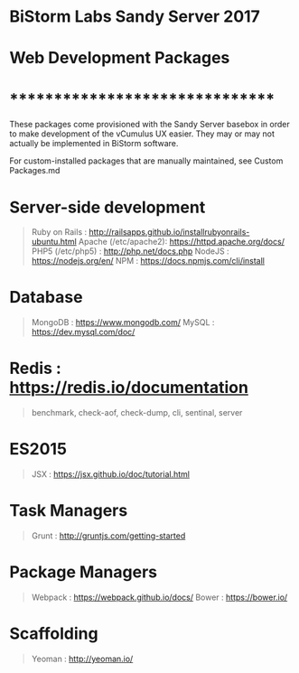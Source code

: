 # BiStorm Labs Sandy Server 2017
# Web Development Packages
# ******************************
These packages come provisioned with the Sandy Server basebox in order to make
    development of the vCumulus UX easier.
They may or may not actually be implemented in BiStorm software.

For custom-installed packages that are manually maintained, see Custom Packages.md

# Server-side development
> Ruby on Rails : http://railsapps.github.io/installrubyonrails-ubuntu.html
> Apache (/etc/apache2): https://httpd.apache.org/docs/
> PHP5 (/etc/php5) : http://php.net/docs.php
> NodeJS : https://nodejs.org/en/
> NPM : https://docs.npmjs.com/cli/install

# Database
> MongoDB : https://www.mongodb.com/
> MySQL : https://dev.mysql.com/doc/

# Redis : https://redis.io/documentation
> benchmark, check-aof, check-dump, cli, sentinal, server

# ES2015
> JSX : https://jsx.github.io/doc/tutorial.html

# Task Managers
> Grunt : http://gruntjs.com/getting-started

# Package Managers
> Webpack : https://webpack.github.io/docs/
> Bower : https://bower.io/

# Scaffolding
> Yeoman : http://yeoman.io/

